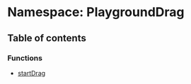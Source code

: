 # Namespace: PlaygroundDrag

## Table of contents

### Functions

* [startDrag](/en/auto-docs/fixed-layout-editor/functions/PlaygroundDrag.startDrag.md)
